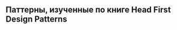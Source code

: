 Паттерны, изученные по книге Head First Design Patterns
-------------------------------------------------------